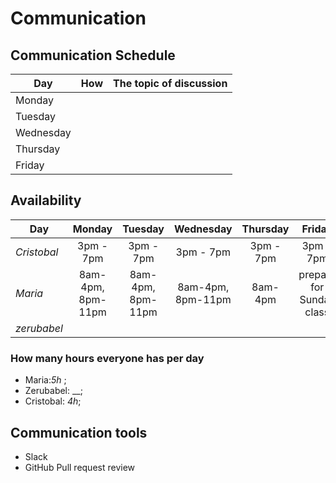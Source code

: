 # Communication

## Communication Schedule

| Day       |  How  | The topic of discussion                   |
| --------- | :---: | ----------------------------------------- |
| Monday    |  |                                  |
| Tuesday   | |             |
| Wednesday |  |  |
| Thursday  |  |                    |
| Friday    | |                          |

## Availability

|Day|Monday|Tuesday|Wednesday|Thursday|Friday|Saturday|Sunday|
| ----------- | :------------------: | :----------------: | :-------------: | :--------------: | :-----------: | :---------: | :---------: |
| _Cristobal_ | 3pm - 7pm  | 3pm - 7pm  | 3pm - 7pm |3pm - 7pm| 3pm - 7pm |off|off|
| _Maria_     | 8am-4pm, 8pm-11pm | 8am-4pm, 8pm-11pm | 8am-4pm, 8pm-11pm | 8am-4pm | prepare for Sunday class |  |  |
| _zerubabel_ |  |  |  | |  | |   |

### How many hours everyone has per day

- Maria:_5h_ ;
- Zerubabel: __;
- Cristobal: _4h_;

## Communication tools

- Slack
- GitHub Pull request review
